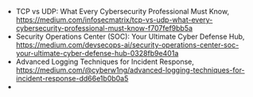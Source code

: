 


   - TCP vs UDP: What Every Cybersecurity Professional Must Know, https://medium.com/infosecmatrix/tcp-vs-udp-what-every-cybersecurity-professional-must-know-f707fef9bb5a
   - Security Operations Center (SOC): Your Ultimate Cyber Defense Hub, https://medium.com/devsecops-ai/security-operations-center-soc-your-ultimate-cyber-defense-hub-0328fb9e401a
   - Advanced Logging Techniques for Incident Response, https://medium.com/@cyberw1ng/advanced-logging-techniques-for-incident-response-dd66e1b0b0a5
   - 

